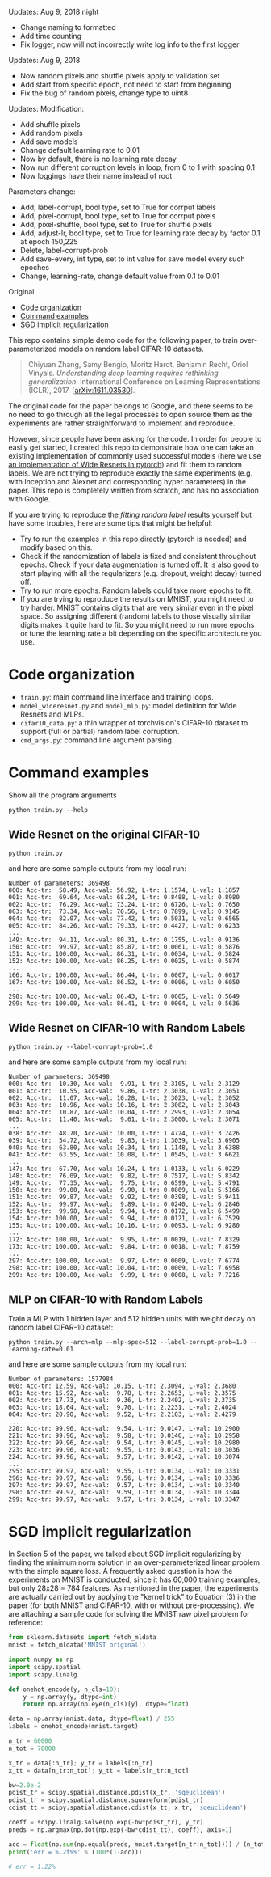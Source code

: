 Updates: Aug 9, 2018 night
- Change naming to formatted
- Add time counting
- Fix logger, now will not incorrectly write log info to the first logger 




Updates: Aug 9, 2018
- Now random pixels and shuffle pixels apply to validation set
- Add start from specific epoch, not need to start from beginning
- Fix the bug of random pixels, change type to uint8









Updates:
Modification:
- Add shuffle pixels
- Add random pixels
- Add save models
- Change default learning rate to 0.01
- Now by default, there is no learning rate decay
- Now run different corruption levels in loop, from 0 to 1 with spacing 0.1
- Now loggings have their name instead of root

Parameters change:
- Add, label-corrupt, bool type, set to True for corrput labels
- Add, pixel-corrupt, bool type, set to True for corrput pixels
- Add, pixel-shuffle, bool type, set to True for shuffle pixels
- Add, adjust-lr, bool type, set to True for learning rate decay by factor 0.1 at epoch 150,225
- Delete, label-corrupt-prob
- Add save-every, int type, set to int value for save model every such epoches
- Change, learning-rate, change default value from 0.1 to 0.01






Original
- [Code organization](#code-organization)
- [Command examples](#command-examples)
- [SGD implicit regularization](#sgd-implicit-regularization)

This repo contains simple demo code for the following paper, to train over-parameterized models on random label CIFAR-10 datasets.

> Chiyuan Zhang, Samy Bengio, Moritz Hardt, Benjamin Recht, Oriol Vinyals. *Understanding deep learning requires rethinking generalization*. International Conference on Learning Representations (ICLR), 2017. [[arXiv:1611.03530](https://arxiv.org/abs/1611.03530)].

The original code for the paper belongs to Google, and there seems to be no need to go through all the legal processes to open source them as the experiments are rather straightforward to implement and reproduce.

However, since people have been asking for the code. In order for people to easily get started, I created this repo to demonstrate how one can take an existing implementation of commonly used successful models (here we use [an implementation of Wide Resnets in pytorch](https://github.com/xternalz/WideResNet-pytorch)) and fit them to random labels. We are not trying to reproduce exactly the same experiments (e.g. with Inception and Alexnet and corresponding hyper parameters) in the paper. This repo is completely written from scratch, and has no association with Google.

If you are trying to reproduce the *fitting random label* results yourself but have some troubles, here are some tips that might be helpful:

- Try to run the examples in this repo directly (pytorch is needed) and modify based on this.
- Check if the randomization of labels is fixed and consistent throughout epochs. Check if your data augmentation is turned off. It is also good to start playing with all the regularizers (e.g. dropout, weight decay) turned off.
- Try to run more epochs. Random labels could take more epochs to fit.
- If you are trying to reproduce the results on MNIST, you might need to try harder. MNIST contains digits that are very similar even in the pixel space. So assigning different (random) labels to those visually similar digits makes it quite hard to fit. So you might need to run more epochs or tune the learning rate a bit depending on the specific architecture you use.

# Code organization

- `train.py`: main command line interface and training loops.
- `model_wideresnet.py` and `model_mlp.py`: model definition for Wide Resnets and MLPs.
- `cifar10_data.py`: a thin wrapper of torchvision's CIFAR-10 dataset to support (full or partial) random label corruption.
- `cmd_args.py`: command line argument parsing.

# Command examples

Show all the program arguments
```
python train.py --help
```

## Wide Resnet on the original CIFAR-10
```
python train.py
```
and here are some sample outputs from my local run:
```
Number of parameters: 369498
000: Acc-tr:  58.49, Acc-val: 56.92, L-tr: 1.1574, L-val: 1.1857
001: Acc-tr:  69.64, Acc-val: 68.24, L-tr: 0.8488, L-val: 0.8980
002: Acc-tr:  76.29, Acc-val: 73.24, L-tr: 0.6726, L-val: 0.7650
003: Acc-tr:  73.34, Acc-val: 70.56, L-tr: 0.7899, L-val: 0.9145
004: Acc-tr:  82.07, Acc-val: 77.42, L-tr: 0.5031, L-val: 0.6565
005: Acc-tr:  84.26, Acc-val: 79.33, L-tr: 0.4427, L-val: 0.6233
...
149: Acc-tr:  94.11, Acc-val: 80.31, L-tr: 0.1755, L-val: 0.9136
150: Acc-tr:  99.97, Acc-val: 85.87, L-tr: 0.0061, L-val: 0.5876
151: Acc-tr: 100.00, Acc-val: 86.31, L-tr: 0.0034, L-val: 0.5824
152: Acc-tr: 100.00, Acc-val: 86.25, L-tr: 0.0025, L-val: 0.5874
...
166: Acc-tr: 100.00, Acc-val: 86.44, L-tr: 0.0007, L-val: 0.6017
167: Acc-tr: 100.00, Acc-val: 86.52, L-tr: 0.0006, L-val: 0.6050
...
298: Acc-tr: 100.00, Acc-val: 86.43, L-tr: 0.0005, L-val: 0.5649
299: Acc-tr: 100.00, Acc-val: 86.41, L-tr: 0.0004, L-val: 0.5636
```

## Wide Resnet on CIFAR-10 with Random Labels
```
python train.py --label-corrupt-prob=1.0
```
and here are some sample outputs from my local run:
```
Number of parameters: 369498
000: Acc-tr:  10.30, Acc-val:  9.91, L-tr: 2.3105, L-val: 2.3129
001: Acc-tr:  10.55, Acc-val:  9.86, L-tr: 2.3038, L-val: 2.3051
002: Acc-tr:  11.07, Acc-val: 10.28, L-tr: 2.3023, L-val: 2.3052
003: Acc-tr:  10.96, Acc-val: 10.16, L-tr: 2.3002, L-val: 2.3043
004: Acc-tr:  10.87, Acc-val: 10.04, L-tr: 2.2993, L-val: 2.3054
005: Acc-tr:  11.40, Acc-val:  9.61, L-tr: 2.3000, L-val: 2.3071
...
038: Acc-tr:  48.70, Acc-val: 10.00, L-tr: 1.4724, L-val: 3.7426
039: Acc-tr:  54.72, Acc-val:  9.83, L-tr: 1.3039, L-val: 3.6905
040: Acc-tr:  63.80, Acc-val: 10.34, L-tr: 1.1148, L-val: 3.6388
041: Acc-tr:  63.55, Acc-val: 10.08, L-tr: 1.0545, L-val: 3.6621
...
147: Acc-tr:  67.70, Acc-val: 10.24, L-tr: 1.0133, L-val: 6.0229
148: Acc-tr:  76.09, Acc-val:  9.82, L-tr: 0.7517, L-val: 5.8342
149: Acc-tr:  77.35, Acc-val:  9.75, L-tr: 0.6599, L-val: 5.4791
150: Acc-tr:  99.00, Acc-val:  9.90, L-tr: 0.0809, L-val: 5.5166
151: Acc-tr:  99.87, Acc-val:  9.92, L-tr: 0.0398, L-val: 5.9411
152: Acc-tr:  99.97, Acc-val:  9.89, L-tr: 0.0240, L-val: 6.2846
153: Acc-tr:  99.98, Acc-val:  9.94, L-tr: 0.0172, L-val: 6.5499
154: Acc-tr: 100.00, Acc-val:  9.94, L-tr: 0.0121, L-val: 6.7529
155: Acc-tr: 100.00, Acc-val: 10.16, L-tr: 0.0093, L-val: 6.9280
...
172: Acc-tr: 100.00, Acc-val:  9.95, L-tr: 0.0019, L-val: 7.8329
173: Acc-tr: 100.00, Acc-val:  9.84, L-tr: 0.0018, L-val: 7.8759
...
297: Acc-tr: 100.00, Acc-val:  9.97, L-tr: 0.0009, L-val: 7.6774
298: Acc-tr: 100.00, Acc-val: 10.04, L-tr: 0.0009, L-val: 7.6958
299: Acc-tr: 100.00, Acc-val:  9.99, L-tr: 0.0008, L-val: 7.7216
```

## MLP on CIFAR-10 with Random Labels
Train a MLP with 1 hidden layer and 512 hidden units with weight decay on random label CIFAR-10 dataset:
```
python train.py --arch=mlp --mlp-spec=512 --label-corrupt-prob=1.0 --learning-rate=0.01
```
and here are some sample outputs from my local run:
```
Number of parameters: 1577984
000: Acc-tr: 12.59, Acc-val: 10.15, L-tr: 2.3094, L-val: 2.3680
001: Acc-tr: 15.92, Acc-val:  9.78, L-tr: 2.2653, L-val: 2.3575
002: Acc-tr: 17.73, Acc-val:  9.36, L-tr: 2.2402, L-val: 2.3735
003: Acc-tr: 18.64, Acc-val:  9.70, L-tr: 2.2231, L-val: 2.4024
004: Acc-tr: 20.90, Acc-val:  9.52, L-tr: 2.2103, L-val: 2.4279
...
220: Acc-tr: 99.96, Acc-val:  9.54, L-tr: 0.0147, L-val: 10.2900
221: Acc-tr: 99.96, Acc-val:  9.58, L-tr: 0.0146, L-val: 10.2958
222: Acc-tr: 99.96, Acc-val:  9.54, L-tr: 0.0145, L-val: 10.2980
223: Acc-tr: 99.96, Acc-val:  9.55, L-tr: 0.0143, L-val: 10.3036
224: Acc-tr: 99.96, Acc-val:  9.57, L-tr: 0.0142, L-val: 10.3074
...
295: Acc-tr: 99.97, Acc-val:  9.55, L-tr: 0.0134, L-val: 10.3331
296: Acc-tr: 99.97, Acc-val:  9.56, L-tr: 0.0134, L-val: 10.3336
297: Acc-tr: 99.97, Acc-val:  9.57, L-tr: 0.0134, L-val: 10.3340
298: Acc-tr: 99.97, Acc-val:  9.59, L-tr: 0.0134, L-val: 10.3344
299: Acc-tr: 99.97, Acc-val:  9.57, L-tr: 0.0134, L-val: 10.3347
```

# SGD implicit regularization

In Section 5 of the paper, we talked about SGD implicit regularizing by finding the minimum norm solution in an over-parameterized linear problem with the simple square loss. A frequently asked question is how the experiments on MNIST is conducted, since it has 60,000 training examples, but only 28x28 = 784 features. As mentioned in the paper, the experiments are actually carried out by applying the "kernel trick" to Equation (3) in the paper (for both MNIST and CIFAR-10, with or without pre-processing). We are attaching a sample code for solving the MNIST raw pixel problem for reference:

```python
from sklearn.datasets import fetch_mldata
mnist = fetch_mldata('MNIST original')

import numpy as np
import scipy.spatial
import scipy.linalg

def onehot_encode(y, n_cls=10):
    y = np.array(y, dtype=int)
    return np.array(np.eye(n_cls)[y], dtype=float)

data = np.array(mnist.data, dtype=float) / 255
labels = onehot_encode(mnist.target)

n_tr = 60000
n_tot = 70000

x_tr = data[:n_tr]; y_tr = labels[:n_tr]
x_tt = data[n_tr:n_tot]; y_tt = labels[n_tr:n_tot]

bw=2.0e-2
pdist_tr = scipy.spatial.distance.pdist(x_tr, 'sqeuclidean')
pdist_tr = scipy.spatial.distance.squareform(pdist_tr)
cdist_tt = scipy.spatial.distance.cdist(x_tt, x_tr, 'sqeuclidean')

coeff = scipy.linalg.solve(np.exp(-bw*pdist_tr), y_tr)
preds = np.argmax(np.dot(np.exp(-bw*cdist_tt), coeff), axis=1)

acc = float(np.sum(np.equal(preds, mnist.target[n_tr:n_tot]))) / (n_tot-n_tr)
print('err = %.2f%%' % (100*(1-acc)))

# err = 1.22%
```

